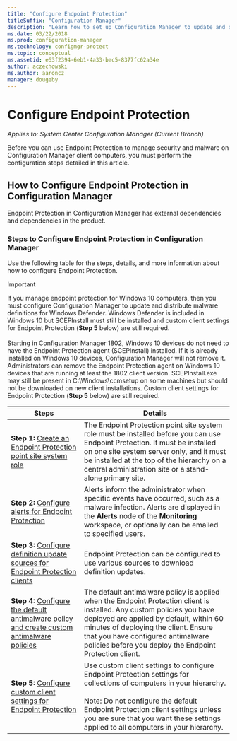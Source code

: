 ```yaml
---
title: "Configure Endpoint Protection"
titleSuffix: "Configuration Manager"
description: "Learn how to set up Configuration Manager to update and distribute malware definitions for Windows Defender."
ms.date: 03/22/2018
ms.prod: configuration-manager
ms.technology: configmgr-protect
ms.topic: conceptual
ms.assetid: e63f2394-6eb1-4a33-bec5-8377fc62a34e
author: aczechowski
ms.author: aaroncz
manager: dougeby
---
```


# Configure Endpoint Protection

*Applies to: System Center Configuration Manager (Current Branch)*

Before you can use Endpoint Protection to manage security and malware on Configuration Manager client computers, you must perform the configuration steps detailed in this article.  

## How to Configure Endpoint Protection in Configuration Manager  
 Endpoint Protection in Configuration Manager has external dependencies and dependencies in the product.  

### Steps to Configure Endpoint Protection in Configuration Manager  
 Use the following table for the steps, details, and more information about how to configure Endpoint Protection.  

> [!IMPORTANT]  
>  If you manage endpoint protection for Windows 10 computers, then you must configure Configuration Manager to update and distribute malware definitions for Windows Defender. Windows Defender is included in Windows 10 but SCEPInstall must still be installed and custom client settings for Endpoint Protection (**Step 5** below) are still required. </br> </br>
> Starting in Configuration Manager 1802, Windows 10 devices do not need to have the Endpoint Protection agent (SCEPInstall) installed. If it is already installed on Windows 10 devices, Configuration Manager will not remove it. Administrators can remove the Endpoint Protection agent on Windows 10 devices that are running at least the 1802 client version. SCEPInstall.exe may still be present in C:\Windows\ccmsetup on some machines but should not be downloaded on new client installations. Custom client settings for Endpoint Protection (**Step 5** below) are still required. <!--503654-->

|Steps|Details|  
|-----------|-------------|  
|**Step 1:** [Create an Endpoint Protection point site system role](endpoint-protection-site-role.md)|The Endpoint Protection point site system role must be installed before you can use Endpoint Protection. It must be installed on one site system server only, and it must be installed at the top of the hierarchy on a central administration site or a stand-alone primary site. |  
|**Step 2:** [Configure alerts for Endpoint Protection](endpoint-configure-alerts.md)|Alerts inform the administrator when specific events have occurred, such as a malware infection. Alerts are displayed in the **Alerts** node of the **Monitoring** workspace, or optionally can be emailed to specified users. |  
|**Step 3:** [Configure definition update sources for Endpoint Protection clients](endpoint-definition-updates.md)|Endpoint Protection can be configured to use various sources to download definition updates. |  
|**Step 4:** [Configure the default antimalware policy and create custom antimalware policies](endpoint-antimalware-policies.md)|The default antimalware policy is applied when the Endpoint Protection client is installed. Any custom policies you have deployed are applied by default, within 60 minutes of deploying the client. Ensure that you have configured antimalware policies before you deploy the Endpoint Protection client. |  
|**Step 5:** [Configure custom client settings for Endpoint Protection](endpoint-protection-configure-client.md)|Use custom client settings to configure Endpoint Protection settings for collections of computers in your hierarchy.<br /><br /> Note: Do not configure the default Endpoint Protection client settings unless you are sure that you want these settings applied to all computers in your hierarchy. |  
